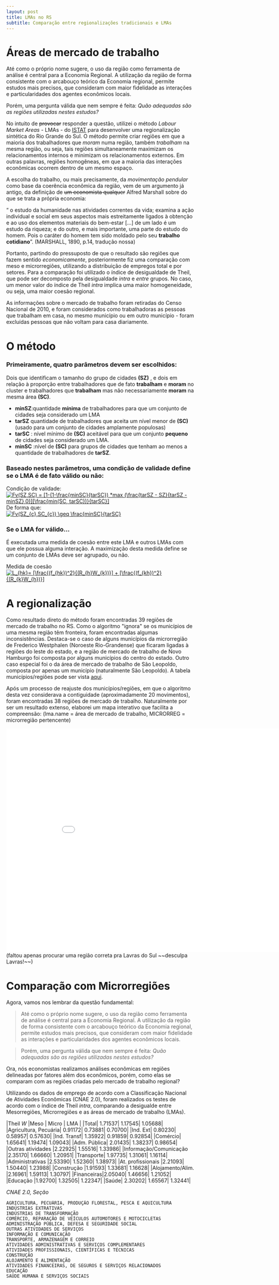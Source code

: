 ```yaml
---
layout: post
title: LMAs no RS
subtitle: Comparação entre regionalizações tradicionais e LMAs
---
```





# Áreas de mercado de trabalho
Até como o próprio nome sugere, o uso da região como ferramenta de análise é central para a Economia Regional. A utilização da região de forma consistente com o arcabouço teórico da Economia regional, permite estudos mais precisos, que consideram com maior fidelidade as interações e particularidades dos agentes econômicos locais.

Porém, uma pergunta válida que nem sempre é feita: *Quão adequadas são as regiões utilizadas nestes estudos?*

No intuito de ~~provocar~~ responder a questão, utilizei o método *Labour Market Areas* - LMAs - do [ISTAT](http://www.istat.it/en/archive/142790) para desenvolver uma regionalização sintética do Rio Grande do Sul. O método permite criar regiões em que a maioria dos trabalhadores que _moram_ numa região, também _trabalham_ na mesma região, ou seja, tais regiões simultaneamente maximizam os relacionamentos internos e minimizam os relacionamentos externos. Em outras palavras, regiões homogêneas, em que a maioria das interações econômicas ocorrem dentro de um mesmo espaço.

A escolha do trabalho, ou mais precisamente, da _movimentação pendular_ como base da coerência econômica da região, vem de um argumento já antigo, da definição de ~~um economista qualquer~~  Alfred Marshall sobre do que se trata a própria economia:

“ o estudo da humanidade nas atividades correntes da vida; examina a ação individual e social em seus aspectos mais estreitamente ligados à obtenção e ao uso dos elementos materiais do bem-estar [...] de um lado é um estudo da riqueza; e do outro, e mais importante, uma parte do estudo do homem. Pois o caráter do homem tem sido moldado pelo seu __trabalho cotidiano__”. (MARSHALL, 1890, p.14, tradução nossa)

Portanto, partindo do pressuposto de que o resultado são regiões que fazem sentido *economicamente*, posteriormente fiz uma comparação com meso e microrregiões, utilizando a distribuição de empregos total e por setores. Para a comparação foi utilizado o índice de desigualdade de Theil, que pode ser decomposto pela desigualdade *intra* e *entre* grupos. No caso, um menor valor do índice de Theil *intra* implica uma maior homogeneidade, ou seja, uma maior coesão regional.

As informações sobre o mercado de trabalho foram retiradas do Censo Nacional de 2010, e foram considerados como trabalhadoras as pessoas que trabalham em casa, no mesmo município ou em outro município - foram excluídas pessoas que não voltam para casa diariamente.


# O método


### Primeiramente, quatro parâmetros devem ser escolhidos:
Dois que identificam o tamanho do grupo de cidades **(SZ)** , e dois em relação à proporção entre trabalhadores que de fato **trabalham** e **moram** no cluster e trabalhadores que **trabalham** mas não necessariamente **moram** na mesma área **(SC)**.  

* **minSZ**:quantidade **mínima** de trabalhadores para que um conjunto de cidades seja considerado um LMA
* **tarSZ** quantidade de trabalhadores que aceita um nível menor de **(SC)** (usado para um conjunto de cidades amplamente populosas)   
* **tarSC** : nível mínimo de **(SC)** aceitável para que um conjunto **pequeno** de cidades seja considerado um LMA. 
* **minSC** :nível de **(SC)** para grupos de cidades que tenham ao menos a quantidade de trabalhadores de **tarSZ**.    


### Baseado nestes parâmetros, uma **condição de validade** define se o LMA é de fato válido ou não:  

Condição de validade:  
<a href="https://www.codecogs.com/eqnedit.php?latex=Fv(SZ,SC)&space;=&space;[1-(1-\frac{minSC}{tarSC})&space;*max&space;(\frac{tarSZ&space;-&space;SZ}{tarSZ&space;-&space;minSZ},0)][\frac{min(SC,&space;tarSC))}{tarSC}]" target="_blank"><img src="https://latex.codecogs.com/gif.latex?Fv(SZ,SC)&space;=&space;[1-(1-\frac{minSC}{tarSC})&space;*max&space;(\frac{tarSZ&space;-&space;SZ}{tarSZ&space;-&space;minSZ},0)][\frac{min(SC,&space;tarSC))}{tarSC}]" title="Fv(SZ,SC) = [1-(1-\frac{minSC}{tarSC}) *max (\frac{tarSZ - SZ}{tarSZ - minSZ},0)][\frac{min(SC, tarSC))}{tarSC}]" /></a>  
De forma que:  
<a href="https://www.codecogs.com/eqnedit.php?latex=Fv(SZ_{c},SC_{c})&space;\geq&space;\frac{minSC}{tarSC}" target="_blank"><img src="https://latex.codecogs.com/gif.latex?Fv(SZ_{c},SC_{c})&space;\geq&space;\frac{minSC}{tarSC}" title="Fv(SZ_{c},SC_{c}) \geq \frac{minSC}{tarSC}" /></a>  


### Se o LMA for válido...
É executada uma medida de coesão entre este LMA e outros LMAs com que ele possua alguma interação. A maximização desta medida define se um conjunto de LMAs deve ser agrupado, ou não.  



Medida de coesão  
<a href="https://www.codecogs.com/eqnedit.php?latex=L_{hk}=&space;[\frac{(f_{hk})^2}{(R_{h}W_{k})}]&space;&plus;&space;[\frac{(f_{kh})^2}{(R_{k}W_{h})}]" target="_blank"><img src="https://latex.codecogs.com/gif.latex?L_{hk}=&space;[\frac{(f_{hk})^2}{(R_{h}W_{k})}]&space;&plus;&space;[\frac{(f_{kh})^2}{(R_{k}W_{h})}]" title="L_{hk}= [\frac{(f_{hk})^2}{(R_{h}W_{k})}] + [\frac{(f_{kh})^2}{(R_{k}W_{h})}]" /></a>  



# A regionalização


Como resultado direto do método foram encontradas 39 regiões de mercado de trabalho no RS. Como o algoritmo "ignora" se os municípios de uma mesma região têm fronteira, foram encontradas algumas inconsistências. Destaca-se o caso de alguns municípios da microrregião de Frederico Westphalen (Noroeste Rio-Grandense) que ficaram ligadas à regiões do leste do estado, e a região de mercado de trabalho de Novo Hamburgo foi composta por alguns municípios do centro do estado. Outro caso especial foi o da área de mercado de trabalho de São Leopoldo, composta por apenas um município (naturalmente São Leopoldo). A tabela municípios/regiões pode ser vista [aqui](https://docs.google.com/spreadsheets/d/1NUR_5VdBJclxhMgSSF35C0nuizAkF6HK1A27BZbmcg8/edit?usp=sharing).

Após um processo de reajuste dos municípios/regiões, em que o algoritmo desta vez considerava a contiguidade (aproximadamente 20 movimentos), foram encontradas 38 regiões de mercado de trabalho. Naturalmente por ser um resultado extenso, elaborei um mapa interativo que facilita a compreensão:           (lma.name = área de mercado de trabalho, MICRORREG = microrregião pertencente)

<iframe src="//rstudio-pubs-static.s3.amazonaws.com/279021_96da509540504a84a8c549309aa87e0c.html" style="border: none; width: 900px; height: 600px"></iframe>
(faltou apenas procurar uma região correta pra Lavras do Sul ~~desculpa Lavras!~~)


# Comparação com Microrregiões
Agora, vamos nos lembrar da questão fundamental:
> Até como o próprio nome sugere, o uso da região como ferramenta de análise é central para a Economia Regional. A utilização da região de forma consistente com o arcabouço teórico da Economia regional, permite estudos mais precisos, que consideram com maior fidelidade as interações e particularidades dos agentes econômicos locais.

> Porém, uma pergunta válida que nem sempre é feita: *Quão adequadas são as regiões utilizadas nestes estudos?*

Ora, nós economistas realizamos análises econômicas em regiões delineadas por fatores além dos econômicos, porém, como elas se comparam com as regiões criadas pelo mercado de trabalho regional?

Utilizando os dados de emprego de acordo com a Classificação Nacional de Atividades Econômicas (CNAE 2.0), foram realizados os testes de acordo com o índice de Theil *intra*, comparando a desigualde entre Mesorregiões, Microrregiões e as áreas de mercado de trabalho (LMAs). 


|Theil *W* |Meso | Micro	 | LMA |
|Total|	1.71537|	1.17545|	1.05688|
|Agricultura, Pecuária|	0.91172|	0.73881|	0.70700|
|Ind. Ext|	0.80230|	0.58957|	0.57630|
|Ind. Transf|	1.35922|	0.91859|	0.92854|
|Comércio|	1.65641|	1.19474|	1.09043|
|Adm. Pública|	2.01435|	1.38237|	0.98654|
|Outras atividades	|2.22925|	1.55516|	1.33986|
|Informação/Comunicação	|2.35170|	1.66660|	1.20951|
|Transporte|	1.97735|	1.31061|	1.16114|
|Administrativas	|2.53390|	1.52360|	1.38973|
|At. profissionais	|2.21093|	1.50440|	1.23988|
|Construção	|1.91593|	1.33681|	1.16628|
|Alojamento/Alim.	|2.16961|	1.59113|	1.30797|
|Financeiras|2.05040|	1.46656|	1.21052|
|Educação	|1.92700|	1.32505|	1.22347|
|Saúde|	2.30202|	1.65567|	1.32441|

*CNAE 2.0, Seção*

    AGRICULTURA, PECUÁRIA, PRODUÇÃO FLORESTAL, PESCA E AQÜICULTURA
    INDÚSTRIAS EXTRATIVAS
    INDÚSTRIAS DE TRANSFORMAÇÃO
    COMÉRCIO, REPARAÇÃO DE VEÍCULOS AUTOMOTORES E MOTOCICLETAS
    ADMINISTRAÇÃO PÚBLICA, DEFESA E SEGURIDADE SOCIAL
    OUTRAS ATIVIDADES DE SERVIÇOS
    INFORMAÇÃO E COMUNICAÇÃO
    TRANSPORTE, ARMAZENAGEM E CORREIO
    ATIVIDADES ADMINISTRATIVAS E SERVIÇOS COMPLEMENTARES
    ATIVIDADES PROFISSIONAIS, CIENTÍFICAS E TÉCNICAS
    CONSTRUÇÃO
    ALOJAMENTO E ALIMENTAÇÃO
    ATIVIDADES FINANCEIRAS, DE SEGUROS E SERVIÇOS RELACIONADOS
    EDUCAÇÃO
    SAÚDE HUMANA E SERVIÇOS SOCIAIS





